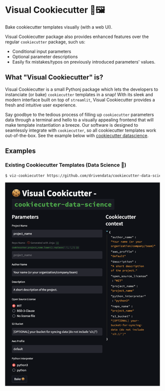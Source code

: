 # Visual Cookiecutter 🍪🖼️

Bake cookiecutter templates visually (with a web UI).

Visual Cookiecutter package also provides enhanced features over the regular 
`cookiecutter` package, such us:

- Conditional input parameters
- Optional parameter descriptions
- Easily fix mistakes/typos on previously introduced parameters' values.

## What "Visual Cookiecutter" is?

Visual Cookiecutter is a small Pythonj package which lets the developers to 
instanciate (or bake) `cookiecutter` templates in a snap! With its sleek and 
modern interface built on top of `streamlit`, Visual Cookiecutter provides a fresh 
and intuitive user experience.

Say goodbye to the tedious process of filling up `cookiecutter` parameters data 
through a terminal and hello to a visually appealing frontend that will make 
template instantiation a breeze. Our software is designed to seamlessly integrate 
with `cookiecutter`, so all cookiecutter templates work out-of-the-box. See the 
example below with [cookiecutter datascience](https://github.com/drivendata/cookiecutter-data-science).

## Examples

### Existing Cookiecutter Templates (Data Science 🧠)

```bash
$ viz-cookiecutter https://github.com/drivendata/cookiecutter-data-science
```

![Streamlit form bake DS](img/datascience.png)
